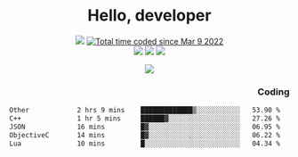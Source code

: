 # <div align='center' >Hello, developer</div>

<div align='center'>
  <a ><img src="https://img.shields.io/badge/dynamic/json?url=https%3A%2F%2Fapi.swo.moe%2Fstats%2Fgithub%2FFree-Aaron-Li&query=count&color=181717&label=GitHub&labelColor=282c34&logo=github&suffix=+follows&cacheSeconds=3600"></a>
  <a href="https://wakatime.com/@fe40087f-8eae-48dc-9950-ad0633db1591"><img src="https://wakatime.com/badge/user/fe40087f-8eae-48dc-9950-ad0633db1591.svg" alt="Total time coded since Mar 9 2022" /></a>
</div>
<div align='center'>
  <a><img src="https://img.shields.io/badge/C%2FC%2B%2B%20-%20%2375664D"></a>
  <a><img src="https://img.shields.io/badge/Kotlin%20-%20%2375664D"></a>
  <a><img src="https://img.shields.io/badge/JavaScript%20-%20%2375664D"></a>
</div>

<p align="center">
  <img src="https://readme-typing-svg.demolab.com/?lines=你好!+开发者;Hello!+ developer&font=Fira%20Code&center=true&width=380&height=50&duration=4000&pause=1000">
</p>


<div align='right'>
  <h3>Coding</h3>
</div>

<!--START_SECTION:waka-->

```txt
Other            2 hrs 9 mins    █████████████▒░░░░░░░░░░░   53.90 %
C++              1 hr 5 mins     ██████▓░░░░░░░░░░░░░░░░░░   27.26 %
JSON             16 mins         █▓░░░░░░░░░░░░░░░░░░░░░░░   06.95 %
ObjectiveC       14 mins         █▓░░░░░░░░░░░░░░░░░░░░░░░   06.22 %
Lua              10 mins         █░░░░░░░░░░░░░░░░░░░░░░░░   04.34 %
```

<!--END_SECTION:waka-->




